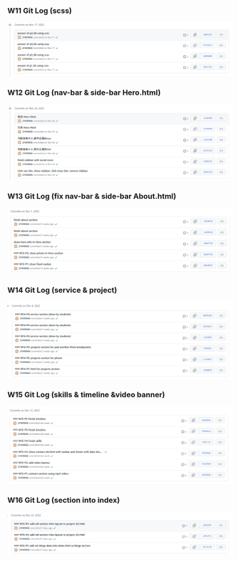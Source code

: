 ### W11 Git Log (scss)

![](w11.png)

### W12 Git Log (nav-bar & side-bar Hero.html)

![](w12.png)

### W13 Git Log (fix nav-bar & side-bar About.html)

![](w13.png)

### W14 Git Log (service & project)

![](w14.png)

### W15 Git Log (skills & timeline &video banner)

![](w15.png)

### W16 Git Log (section into index)

![](w16.png)